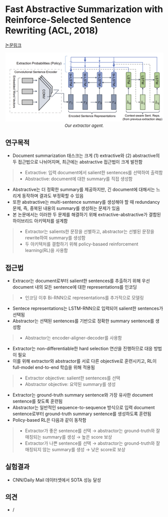 # Fast Abstractive Summarization with Reinforce-Selected Sentence Rewriting (ACL, 2018)

[논문링크](https://arxiv.org/abs/1805.11080)

<p align="center">
    <img width="600" alt='fig1' src="../img/chen2018fast.png?raw=true"></br>
    <em><font size=2>Our extractor agent.</font></em>
</p>

## 연구목적
- Document summarization 태스크는 크게 (1) extractive와 (2) abstractive의 두 접근법으로 나뉘어지며, 최근에는 abstractive 접근법이 크게 발전함
> - Extractive: 입력 document에서 salient한 sentences를 선택하여 출력함
> - Abstractive: document에 대한 summary를 직접 생성함
- Abstractive는 더 정확한 summary를 제공하지만, 긴 document에 대해서는 느리게 동작하며 결과도 부정확할 수 있음
- 또한 abstractive는 multi-sentence summary를 생성해야 할 때 redundancy 문제, 즉, 중복된 내용의 summary를 생성하는 문제가 있음
- 본 논문에서는 이러한 두 문제를 해결하기 위해 extractive-abstractive가 결합된 하이브리드 아키텍처를 설계함
> - Extractor는 salients한 문장을 선별하고, abstractor는 선별된 문장을 rewrite하여 summary를 생성함
> - 두 아키텍처를 결합하기 위해 policy-basaed reinforcement learning(RL)을 사용함

## 접근법
- Extracor는 document로부터 salient한 sentences를 추출하기 위해 우선 document 내의 모든 sentence에 대한 representations를 인코딩
> - 인코딩 이후 Bi-RNN으로 representations를 추가적으로 모델링
- Sentece representations는 LSTM-RNN으로 입력되어 salient한 sentences가 선택됨
- Abstractor는 선택된 sentences를 기반으로 정확한 summary sentence를 생성함
> - Abstractor는 encoder-aligner-decoder를 사용함
- Extractor는 non-differentiable한 hard selection 연산을 진행하므로 대응 방법이 필요
- 이를 위해 extractor와 abstractor를 서로 다른 objective로 훈련시키고, RL이 full-model end-to-end 학습을 위해 적용됨
> - Extractor objective: salient한 sentences를 선택
> - Abstractor objective: 요약된 summary를 생성
- Extractor는 ground-truth summary sentence와 가장 유사한 document sentence를 찾도록 훈련됨
- Abstractor는 일반적인 sequence-to-sequence 방식으로 입력 document sentence로부터 ground-truth summary sentence를 생성하도록 훈련됨
- Policy-based RL은 다음과 같이 동작함
> - Extractor가 좋은 sentence를 선택 → abstractor는 ground-truth와 잘 매칭되는 summary를 생성 → 높은 score 보상
> - Extractor가 나쁜 sentence를 선택 → abstractor는 ground-truth와 잘 매칭되지 않는 summary를 생성 → 낮은 score로 보상

## 실험결과
- CNN/Daily Mail 데이터셋에서 SOTA 성능 달성

## 의견
- /